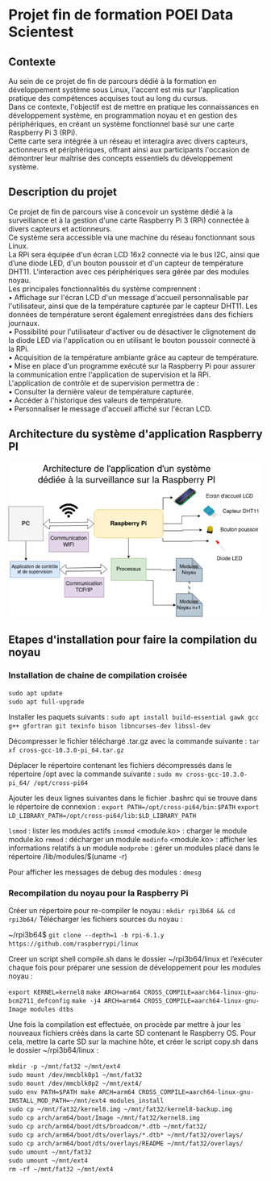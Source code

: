 # Projet fin de formation POEI Data Scientest

## Contexte 
Au sein de ce projet de fin de parcours dédié à la formation en développement système sous
Linux, l'accent est mis sur l'application pratique des compétences acquises tout au long du
cursus. <br>
Dans ce contexte, l'objectif est de mettre en pratique les connaissances en développement
système, en programmation noyau et en gestion des périphériques, en créant un système
fonctionnel basé sur une carte Raspberry Pi 3 (RPi). <br> Cette carte sera intégrée à un réseau et
interagira avec divers capteurs, actionneurs et périphériques, offrant ainsi aux participants
l'occasion de démontrer leur maîtrise des concepts essentiels du développement système. <br>

## Description du projet 
Ce projet de fin de parcours vise à concevoir un système dédié à la surveillance et à la
gestion d'une carte Raspberry Pi 3 (RPi) connectée à divers capteurs et actionneurs. <br>
Ce système sera accessible via une machine du réseau fonctionnant sous Linux. <br>
La RPi sera équipée d'un écran LCD 16x2 connecté via le bus I2C, ainsi que d’une diode LED,
d'un bouton poussoir et d'un capteur de température DHT11. L'interaction avec ces
périphériques sera gérée par des modules noyau. <br>
Les principales fonctionnalités du système comprennent : <br>
• Affichage sur l'écran LCD d'un message d'accueil personnalisable par l'utilisateur,
ainsi que de la température capturée par le capteur DHT11. Les données de
température seront également enregistrées dans des fichiers journaux. <br>
• Possibilité pour l'utilisateur d'activer ou de désactiver le clignotement de la diode
LED via l'application ou en utilisant le bouton poussoir connecté à la RPi. <br>
• Acquisition de la température ambiante grâce au capteur de température. <br>
• Mise en place d'un programme exécuté sur la Raspberry Pi pour assurer la
communication entre l'application de supervision et la RPi. <br>
L'application de contrôle et de supervision permettra de : <br>
• Consulter la dernière valeur de température capturée. <br>
• Accéder à l'historique des valeurs de température. <br>
• Personnaliser le message d'accueil affiché sur l'écran LCD. <br>

## Architecture du système d'application Raspberry PI
<div style="text-align: center;">
  <img src="Architect_system_app_RPI.png">
</div>

## Etapes d'installation pour faire la compilation du noyau
### Installation de chaine de compilation croisée
`sudo apt update` <br>
`sudo apt full-upgrade` <br>

Installer les paquets suivants :
`sudo apt install build-essential gawk gcc g++ gfortran git texinfo bison
libncurses-dev libssl-dev`

Décompresser le fichier téléchargé .tar.gz avec la commande suivante :
`tar xf cross-gcc-10.3.0-pi_64.tar.gz`

Déplacer le répertoire contenant les fichiers décompressés dans le répertoire /opt avec la commande suivante :
`sudo mv cross-gcc-10.3.0-pi_64/ /opt/cross-pi64`

Ajouter les deux lignes suivantes dans le fichier .bashrc qui se trouve dans le répertoire de connexion :
`export PATH=/opt/cross-pi64/bin:$PATH`
`export LD_LIBRARY_PATH=/opt/cross-pi64/lib:$LD_LIBRARY_PATH`

`lsmod` : lister les modules actifs
`insmod` <module.ko> : charger le module module.ko
`rmmod` <nom module> : décharger un module
`modinfo` <module.ko> : afficher les informations relatifs à un module
`modprobe` : gérer un modules placé dans le répertoire /lib/modules/$(uname -r)

Pour afficher les messages de debug des modules :
`dmesg`

### Recompilation du noyau pour la Raspberry Pi 

Créer un répertoire pour re-compiler le noyau :
`mkdir rpi3b64 && cd rpi3b64/`
Télécharger les fichiers sources du noyau :

~/rpi3b64$ 
`git clone --depth=1 -b rpi-6.1.y https://github.com/raspberrypi/linux`

Creer un script shell compile.sh dans le dossier ~/rpi3b64/linux et l’exécuter chaque fois pour préparer
une session de développement pour les modules noyau :

`export KERNEL=kernel8`
`make ARCH=arm64 CROSS_COMPILE=aarch64-linux-gnu- bcm2711_defconfig`
`make -j4 ARCH=arm64 CROSS_COMPILE=aarch64-linux-gnu- Image modules dtbs`

Une fois la compilation est effectuée, on procède par mettre à jour les nouveaux fichiers créés dans la carte SD
contenant le Raspberry OS. Pour cela, mettre la carte SD sur la machine hôte, et créer le script copy.sh dans le
dossier ~/rpi3b64/linux : 

`mkdir -p ~/mnt/fat32 ~/mnt/ext4` <br>
`sudo mount /dev/mmcblk0p1 ~/mnt/fat32` <br>
`sudo mount /dev/mmcblk0p2 ~/mnt/ext4/` <br>
`sudo env PATH=$PATH make ARCH=arm64 CROSS_COMPILE=aarch64-linux-gnu- INSTALL_MOD_PATH=~/mnt/ext4 modules_install` <br>
`sudo cp ~/mnt/fat32/kernel8.img ~/mnt/fat32/kernel8-backup.img` <br>
`sudo cp arch/arm64/boot/Image ~/mnt/fat32/kernel8.img` <br>
`sudo cp arch/arm64/boot/dts/broadcom/*.dtb ~/mnt/fat32/` <br>
`sudo cp arch/arm64/boot/dts/overlays/*.dtb* ~/mnt/fat32/overlays/` <br>
`sudo cp arch/arm64/boot/dts/overlays/README ~/mnt/fat32/overlays/` <br>
`sudo umount ~/mnt/fat32` <br>
`sudo umount ~/mnt/ext4` <br>
`rm -rf ~/mnt/fat32 ~/mnt/ext4` <br>




